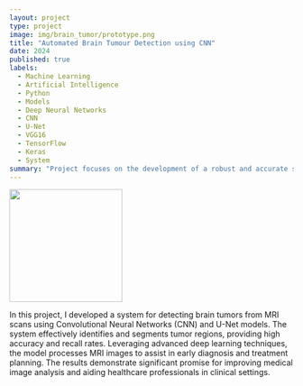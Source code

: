 ```yaml
---
layout: project
type: project
image: img/brain_tumor/prototype.png
title: "Automated Brain Tumour Detection using CNN"
date: 2024
published: true
labels:
  - Machine Learning
  - Artificial Intelligence
  - Python
  - Models
  - Deep Neural Networks
  - CNN
  - U-Net
  - VGG16
  - TensorFlow
  - Keras
  - System
summary: "Project focuses on the development of a robust and accurate system for detecting brain tumors from MRI scans using advanced deep learning techniques. The core of the project leverages Convolutional Neural Networks (CNN) and U-Net models to achieve high precision in tumor identification and segmentation."
---
```


<div class="text-center p-4">
  <img width="200px" src="../img/brain_tumor/model_integration_pipeline" class="img-thumbnail" >
<!--   <img width="200px" src="../img/brain_tumor/model_integration_pipeline" class="img-thumbnail" > -->
</div>

In this project, I developed a system for detecting brain tumors from MRI scans using Convolutional Neural Networks (CNN) and U-Net models. The system effectively identifies and segments tumor regions, providing high accuracy and recall rates. Leveraging advanced deep learning techniques, the model processes MRI images to assist in early diagnosis and treatment planning. The results demonstrate significant promise for improving medical image analysis and aiding healthcare professionals in clinical settings.
